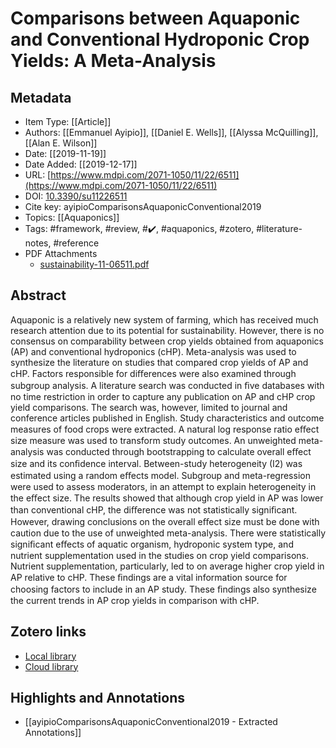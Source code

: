# Comparisons between Aquaponic and Conventional Hydroponic Crop Yields: A Meta-Analysis

## Metadata

* Item Type: [[Article]]
* Authors: [[Emmanuel Ayipio]], [[Daniel E. Wells]], [[Alyssa McQuilling]], [[Alan E. Wilson]]
* Date: [[2019-11-19]]
* Date Added: [[2019-12-17]]
* URL: [https://www.mdpi.com/2071-1050/11/22/6511](https://www.mdpi.com/2071-1050/11/22/6511)
* DOI: [10.3390/su11226511](https://doi.org/10.3390/su11226511)
* Cite key: ayipioComparisonsAquaponicConventional2019
* Topics: [[Aquaponics]]
* Tags: #framework, #review, #✔️, #aquaponics, #zotero, #literature-notes, #reference
* PDF Attachments
	- [sustainability-11-06511.pdf](zotero://open-pdf/library/items/YDDD8GYQ)

## Abstract

Aquaponic is a relatively new system of farming, which has received much research attention due to its potential for sustainability. However, there is no consensus on comparability between crop yields obtained from aquaponics (AP) and conventional hydroponics (cHP). Meta-analysis was used to synthesize the literature on studies that compared crop yields of AP and cHP. Factors responsible for diﬀerences were also examined through subgroup analysis. A literature search was conducted in ﬁve databases with no time restriction in order to capture any publication on AP and cHP crop yield comparisons. The search was, however, limited to journal and conference articles published in English. Study characteristics and outcome measures of food crops were extracted. A natural log response ratio eﬀect size measure was used to transform study outcomes. An unweighted meta-analysis was conducted through bootstrapping to calculate overall eﬀect size and its conﬁdence interval. Between-study heterogeneity (I2) was estimated using a random eﬀects model. Subgroup and meta-regression were used to assess moderators, in an attempt to explain heterogeneity in the eﬀect size. The results showed that although crop yield in AP was lower than conventional cHP, the diﬀerence was not statistically signiﬁcant. However, drawing conclusions on the overall eﬀect size must be done with caution due to the use of unweighted meta-analysis. There were statistically signiﬁcant eﬀects of aquatic organism, hydroponic system type, and nutrient supplementation used in the studies on crop yield comparisons. Nutrient supplementation, particularly, led to on average higher crop yield in AP relative to cHP. These ﬁndings are a vital information source for choosing factors to include in an AP study. These ﬁndings also synthesize the current trends in AP crop yields in comparison with cHP.


##  Zotero links
* [Local library](zotero://select/items/1_UKVSXXL6)
* [Cloud library](http://zotero.org/users/5448669/items/UKVSXXL6)

## Highlights and Annotations

- [[ayipioComparisonsAquaponicConventional2019 - Extracted Annotations]]
